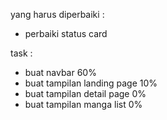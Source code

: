 yang harus diperbaiki :
- perbaiki status card


task :
- buat navbar 60%
- buat tampilan landing page 10%
- buat tampilan detail page 0%
- buat tampilan manga list 0%